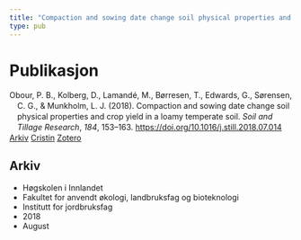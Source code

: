 ```yaml
---
title: "Compaction and sowing date change soil physical properties and crop yield in a loamy temperate soil"
type: pub
---
```

<h1>Publikasjon</h1>
<article id="csl-bib-container-Y937V8P5" class="csl-bib-container">
  <div class="csl-bib-body" style="line-height: 1.35; padding-left: 1em; text-indent:-1em;">
  <div class="csl-entry">Obour, P. B., Kolberg, D., Lamand&#xE9;, M., B&#xF8;rresen, T., Edwards, G., S&#xF8;rensen, C. G., &amp; Munkholm, L. J. (2018). Compaction and sowing date change soil physical properties and crop yield in a loamy temperate soil. <i>Soil and Tillage Research</i>, <i>184</i>, 153&#x2013;163. <a href="https://doi.org/10.1016/j.still.2018.07.014">https://doi.org/10.1016/j.still.2018.07.014</a></div>
</div>
  <div class="csl-bib-buttons">
    <a href="#taxonomy-article-Y937V8P5" class="csl-bib-button">Arkiv</a>
    <a href="https://app.cristin.no/results/show.jsf?id=1601073" alt="Cristin URL" class="csl-bib-button">Cristin</a>
    <a href="http://zotero.org/groups/5022929/items/Y937V8P5" alt="Zotero URL" class="csl-bib-button">Zotero</a>
  </div>
  <div id="csl-bib-meta-container-Y937V8P5"></div>
</article>
<div id="csl-bib-meta-Y937V8P5" class="csl-bib-meta">
  <article id="taxonomy-article-Y937V8P5" class="taxonomy-article">
    <h1>Arkiv</h1>
    <ul>
      <li>Høgskolen i Innlandet</li>
      <li>Fakultet for anvendt økologi, landbruksfag og bioteknologi</li>
      <li>Institutt for jordbruksfag</li>
      <li>2018</li>
      <li>August</li>
    </ul>
  </article>
</div>
